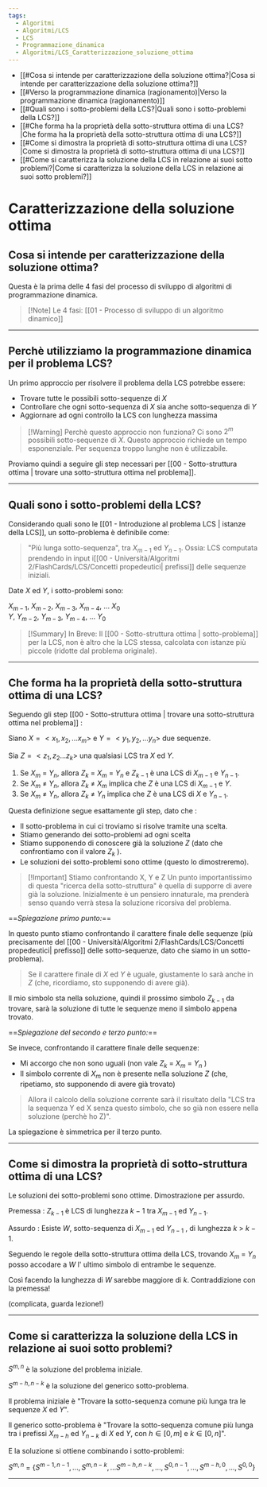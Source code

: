 ```yaml
---
tags:
  - Algoritmi
  - Algoritmi/LCS
  - LCS
  - Programmazione_dinamica
  - Algoritmi/LCS_Caratterizzazione_soluzione_ottima
---
```

- [[#Cosa si intende per caratterizzazione della soluzione ottima?|Cosa si intende per caratterizzazione della soluzione ottima?]]
- [[#Verso la programmazione dinamica (ragionamento)|Verso la programmazione dinamica (ragionamento)]]
- [[#Quali sono i sotto-problemi della LCS?|Quali sono i sotto-problemi della LCS?]]
- [[#Che forma ha la proprietà della sotto-struttura ottima di una LCS?|Che forma ha la proprietà della sotto-struttura ottima di una LCS?]]
- [[#Come si dimostra la proprietà di sotto-struttura ottima di una LCS?|Come si dimostra la proprietà di sotto-struttura ottima di una LCS?]]
- [[#Come si caratterizza la soluzione della LCS in relazione ai suoi sotto problemi?|Come si caratterizza la soluzione della LCS in relazione ai suoi sotto problemi?]]

# Caratterizzazione della soluzione ottima

## Cosa si intende per caratterizzazione della soluzione ottima?

Questa è la prima delle 4 fasi del processo di sviluppo di algoritmi di programmazione dinamica.

> [!Note] Le 4 fasi:
> [[01 - Processo di sviluppo di un algoritmo dinamico]]

---

## Perchè utilizziamo la programmazione dinamica per il problema LCS?

Un primo approccio per risolvere il problema della LCS potrebbe essere:

- Trovare tutte le possibili sotto-sequenze di $X$
- Controllare che ogni sotto-sequenza di $X$ sia anche sotto-sequenza di $Y$ 
- Aggiornare ad ogni controllo la LCS con lunghezza massima

> [!Warning] Perchè questo approccio non funziona?
> Ci sono $2^m$ possibili sotto-sequenze di $X$. Questo approccio richiede un tempo esponenziale. Per sequenza troppo lunghe non è utilizzabile.

Proviamo quindi a seguire gli step necessari per [[00 - Sotto-struttura ottima | trovare una sotto-struttura ottima nel problema]].

---

## Quali sono i sotto-problemi della LCS?

Considerando quali sono le [[01 - Introduzione al problema LCS | istanze della LCS]], un sotto-problema è definibile come:

> "Più lunga sotto-sequenza", tra $X_{m-1}$ ed $Y_{n-1}$.
> Ossia: LCS computata prendendo in input i[[00 - Università/Algoritmi 2/FlashCards/LCS/Concetti propedeutici| prefissi]] delle sequenze iniziali.

Date $X$ ed $Y$, i sotto-problemi sono:

$X_{m-1}$, $X_{m-2}$, $X_{m-3}$, $X_{m-4}$, ... $X_{0}$  
$Y$, $Y_{m-2}$, $Y_{m-3}$, $Y_{m-4}$, ... $Y_{0}$  

> [!Summary] In Breve:
> Il [[00 - Sotto-struttura ottima | sotto-problema]] per la LCS, non è altro che
> la LCS stessa, calcolata con istanze più piccole (ridotte dal problema originale).

---

## Che forma ha la proprietà della sotto-struttura ottima di una LCS?

Seguendo gli step [[00 - Sotto-struttura ottima | trovare una sotto-struttura ottima nel problema]] :

Siano $X = <x_1, x_2, ... x_m>$ e $Y=<y_1, y_2, ... y_n>$ due sequenze.

Sia $Z= <z_1, z_2 ... z_k>$ una qualsiasi LCS tra $X$ ed $Y$.

1. Se $X_m$ = $Y_n$, allora $Z_k$ = $X_m$ = $Y_n$  e $Z_{k-1}$ è una LCS di $X_{m-1}$ e $Y_{n-1}$.
2. Se $X_m$ $\neq$ $Y_n$, allora $Z_k$ ${\neq}$ $X_m$  implica che $Z$ è una LCS di $X_{m-1}$ e $Y$.
3. Se $X_m$ $\neq$ $Y_n$, allora $Z_k$ ${\neq}$ $Y_n$  implica che $Z$ è una LCS di $X$ e $Y_{n-1}$.

Questa definizione segue esattamente gli step, dato che :

- Il sotto-problema in cui ci troviamo si risolve tramite una scelta.
- Stiamo generando dei sotto-problemi ad ogni scelta
- Stiamo supponendo di conoscere già la soluzione $Z$ (dato che confrontiamo con il valore $Z_{k}$ ).
- Le soluzioni dei sotto-problemi sono ottime (questo lo dimostreremo).

> [!Important] Stiamo confrontando X, Y e Z
> Un punto importantissimo di questa "ricerca della sotto-struttura" è quella di supporre di avere già la soluzione. Inizialmente è un pensiero innaturale, ma prenderà senso quando verrà stesa la soluzione ricorsiva del problema.

==*Spiegazione primo punto:*==

In questo punto stiamo confrontando il carattere finale delle sequenze (più precisamente del [[00 - Università/Algoritmi 2/FlashCards/LCS/Concetti propedeutici| prefisso]] delle sotto-sequenze, dato che siamo in un sotto-problema). 

> Se il carattere finale di $X$ ed $Y$ è uguale, giustamente lo sarà anche in $Z$ (che, ricordiamo, sto supponendo di avere già).

Il mio simbolo sta nella soluzione, quindi il prossimo simbolo $Z_{k-1}$ da trovare, sarà la soluzione di tutte le sequenze meno il simbolo appena trovato.

==*Spiegazione del secondo e terzo punto:*==

Se invece, confrontando il carattere finale delle sequenze:

- Mi accorgo che non sono uguali (non vale $Z_k$ = $X_m$ = $Y_n$ ) 
- Il simbolo corrente di $X_{m}$ non è presente nella soluzione $Z$ (che, ripetiamo, sto supponendo di avere già trovato)

> Allora il calcolo della soluzione corrente sarà il risultato della "LCS tra la sequenza Y ed X senza questo simbolo, che so già non essere nella soluzione (perchè ho Z)".

La spiegazione è simmetrica per il terzo punto.

--- 

## Come si dimostra la proprietà di sotto-struttura ottima di una LCS?

Le soluzioni dei sotto-problemi sono ottime. Dimostrazione per assurdo.

Premessa : $Z_{k - 1}$ è LCS di lunghezza $k-1$ tra $X_{m-1}$ ed $Y_{n-1}$.

Assurdo  : Esiste $W$, sotto-sequenza di $X_{m-1}$ ed $Y_{n-1}$ , di lunghezza $k$ > $k-1$.

Seguendo le regole della sotto-struttura ottima della LCS, trovando $X_{m}$ = $Y_{n}$ posso accodare a $W$ l' ultimo simbolo di entrambe le sequenze.

Così facendo la lunghezza di $W$ sarebbe maggiore di $k$. Contraddizione con la premessa! 

(complicata, guarda lezione!)

---

## Come si caratterizza la soluzione della LCS in relazione ai suoi sotto problemi?

$S^{m, n}$ è la soluzione del problema iniziale.

$S^{m-h, n-k}$ è la soluzione del generico sotto-problema.

Il problema iniziale è "Trovare la sotto-sequenza comune più lunga tra le sequenze $X$ ed $Y$".

Il generico sotto-problema è "Trovare la sotto-sequenza comune più lunga tra i prefissi $X_{m-h}$ ed $Y_{n-k}$ di $X$ ed $Y$, con $h\in[0,m]$ e $k\in[0,n]$".

E la soluzione si ottiene combinando i sotto-problemi:

$S^{m, n}$ = $\{ S^{m-1, n-1}, ... , S^{m, n-k}, ... S^{m-h, n-k}, ... , S^{0, n-1}, ...,   S^{m-h, 0}, ... , S^{0, 0}\}$

---
